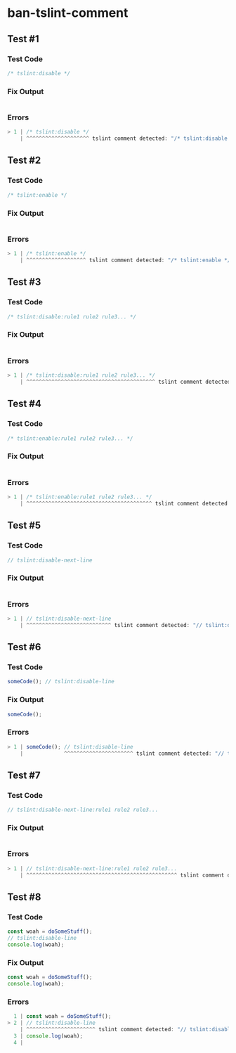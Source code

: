 # ban-tslint-comment

## Test #1

### Test Code

<!-- prettier-ignore -->
```ts
/* tslint:disable */
```

### Fix Output

<!-- prettier-ignore -->
```ts

```

### Errors

<!-- prettier-ignore -->
```ts
> 1 | /* tslint:disable */
    | ^^^^^^^^^^^^^^^^^^^^ tslint comment detected: "/* tslint:disable */"
```

## Test #2

### Test Code

<!-- prettier-ignore -->
```ts
/* tslint:enable */
```

### Fix Output

<!-- prettier-ignore -->
```ts

```

### Errors

<!-- prettier-ignore -->
```ts
> 1 | /* tslint:enable */
    | ^^^^^^^^^^^^^^^^^^^ tslint comment detected: "/* tslint:enable */"
```

## Test #3

### Test Code

<!-- prettier-ignore -->
```ts
/* tslint:disable:rule1 rule2 rule3... */
```

### Fix Output

<!-- prettier-ignore -->
```ts

```

### Errors

<!-- prettier-ignore -->
```ts
> 1 | /* tslint:disable:rule1 rule2 rule3... */
    | ^^^^^^^^^^^^^^^^^^^^^^^^^^^^^^^^^^^^^^^^^ tslint comment detected: "/* tslint:disable:rule1 rule2 rule3... */"
```

## Test #4

### Test Code

<!-- prettier-ignore -->
```ts
/* tslint:enable:rule1 rule2 rule3... */
```

### Fix Output

<!-- prettier-ignore -->
```ts

```

### Errors

<!-- prettier-ignore -->
```ts
> 1 | /* tslint:enable:rule1 rule2 rule3... */
    | ^^^^^^^^^^^^^^^^^^^^^^^^^^^^^^^^^^^^^^^^ tslint comment detected: "/* tslint:enable:rule1 rule2 rule3... */"
```

## Test #5

### Test Code

<!-- prettier-ignore -->
```ts
// tslint:disable-next-line
```

### Fix Output

<!-- prettier-ignore -->
```ts

```

### Errors

<!-- prettier-ignore -->
```ts
> 1 | // tslint:disable-next-line
    | ^^^^^^^^^^^^^^^^^^^^^^^^^^^ tslint comment detected: "// tslint:disable-next-line"
```

## Test #6

### Test Code

<!-- prettier-ignore -->
```ts
someCode(); // tslint:disable-line
```

### Fix Output

<!-- prettier-ignore -->
```ts
someCode();
```

### Errors

<!-- prettier-ignore -->
```ts
> 1 | someCode(); // tslint:disable-line
    |             ^^^^^^^^^^^^^^^^^^^^^^ tslint comment detected: "// tslint:disable-line"
```

## Test #7

### Test Code

<!-- prettier-ignore -->
```ts
// tslint:disable-next-line:rule1 rule2 rule3...
```

### Fix Output

<!-- prettier-ignore -->
```ts

```

### Errors

<!-- prettier-ignore -->
```ts
> 1 | // tslint:disable-next-line:rule1 rule2 rule3...
    | ^^^^^^^^^^^^^^^^^^^^^^^^^^^^^^^^^^^^^^^^^^^^^^^^ tslint comment detected: "// tslint:disable-next-line:rule1 rule2 rule3..."
```

## Test #8

### Test Code

<!-- prettier-ignore -->
```ts
const woah = doSomeStuff();
// tslint:disable-line
console.log(woah);

```

### Fix Output

<!-- prettier-ignore -->
```ts
const woah = doSomeStuff();
console.log(woah);

```

### Errors

<!-- prettier-ignore -->
```ts
  1 | const woah = doSomeStuff();
> 2 | // tslint:disable-line
    | ^^^^^^^^^^^^^^^^^^^^^^ tslint comment detected: "// tslint:disable-line"
  3 | console.log(woah);
  4 |
```
